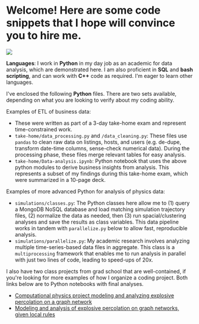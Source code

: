 # Welcome! Here are some code snippets that I hope will convince you to hire me.

<img src="https://media.giphy.com/media/hZj44bR9FVI3K/giphy.gif">

**Languages**: I work in **Python** in my day job as an academic for data analysis, which are demonstrated here. I am also proficient in **SQL** and **bash scripting**, and can work with **C++** code as required. I'm eager to learn other languages.

I've enclosed the following **Python** files. There are two sets available, depending on what you are looking to verify about my coding ability.

Examples of ETL of business data:
* These were written as part of a 3-day take-home exam and represent time-constrained work.
* `take-home/data_processing.py` and `/data_cleaning.py`: These files use `pandas` to clean raw data on listings, hosts, and users (e.g. de-dupe, transform date-time columns, sense-check numerical data). During the processing phase, these files merge relevant tables for easy analysis.
* `take-home/Data-analysis.ipynb`: Python notebook that uses the above python modules to derive business insights from analysis. This represents a subset of my findings during this take-home exam, which were summarized in a 10-page deck.

Examples of more advanced Python for analysis of physics data:
* `simulations/classes.py`: The Python classes here allow me to (1) query a MongoDB NoSQL database and load matching simulation trajectory files, (2) normalize the data as needed, then (3) run spacial/clustering analyses and save the results as class variables. This data pipeline works in tandem with `parallelize.py` below to allow fast, reproducible analysis.
* `simulations/parallelize.py`: My academic research involves analyzing multiple time-series-based data files in aggregate. This class is a `multiprocessing` framework that enables me to run analysis in parallel with just two lines of code, leading to speed-ups of 20x.

I also have two class projects from grad school that are well-contained, if you're looking for more examples of how I organize a coding project. Both links below are to Python notebooks with final analyses.
* [Computational physics project modeling and analyzing explosive percolation on a graph network](https://github.com/shannon-moran/computational-physics-F17/blob/master/03_Project/MORAN_SUBMISSION/CODE/Moran_FinalProject.ipynb)
* [Modeling and analysis of explosive percolation on graph networks, given local rules](https://github.com/shannon-moran/fractals-and-percolation-2018/blob/master/02_FINAL_SUBMISSION/FINAL-Project_report_figures.ipynb)
